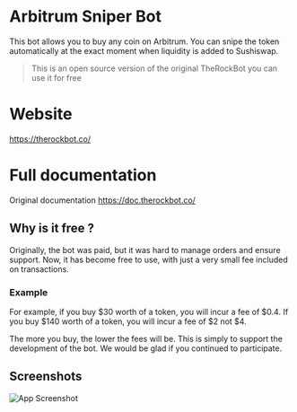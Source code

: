 
# Arbitrum Sniper Bot

This bot allows you to buy any coin on Arbitrum. You can snipe the token automatically at the exact moment when liquidity is added to Sushiswap.

> This is an open source version of the original TheRockBot you can use it for free

# Website
https://therockbot.co/

# Full documentation 

Original documentation
https://doc.therockbot.co/

## Why is it free ?
Originally, the bot was paid, but it was hard to manage orders and ensure support. Now, it has become free to use, with just a very small fee included on transactions.

### Example 
For example, if you buy $30 worth of a token, you will incur a fee of $0.4. If you buy $140 worth of a token, you will incur a fee of $2 not $4.

The more you buy, the lower the fees will be. This is simply to support the development of the bot. We would be glad if you continued to participate.


## Screenshots

![App Screenshot](https://therockbot.co/assets/images/features-10.png)
